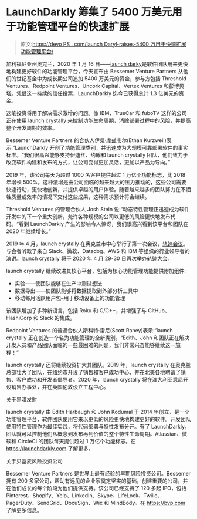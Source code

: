 # LaunchDarkly 筹集了 5400 万美元用于功能管理平台的快速扩展

> 原文:[https://devo PS . com/launch Daryl-raises-5400 万用于快速扩展功能管理平台/](https://devops.com/launchdarkly-raises-54-million-for-rapid-expansion-of-feature-management-platform/)

加利福尼亚州奥克兰，2020 年 1 月 16 日——[launch darky](https://launchdarkly.com/)是软件团队用来更快地构建更好软件的功能管理平台，今天宣布由 Bessemer Venture Partners 从他们的世纪基金中为成长期公司追加 5400 万美元的资金，参与方包括 Threshold Ventures、Redpoint Ventures、Uncork Capital、Vertex Ventures 和彭博贝塔。凭借这一持续的信任投票，LaunchDarkly 迄今已获得总计 1.3 亿美元的资金。

这笔投资将用于解决需求激增的问题。像 IBM、TrueCar 和 fuboTV 这样的公司正在使用 launch crystally 来控制功能生命周期，消除部署过程中的风险，并提高整个开发周期的效率。

Bessemer Venture Partners 的合伙人伊桑·库兹韦尔(Ethan Kurzweil)表示:“LaunchDarkly 开创了功能管理类别，并迅速成为大规模可靠部署软件的事实标准。“我们很高兴能够支持伊迪丝、约翰和 launch crystally 团队，他们致力于改变软件构建和发布的方式，让公司变得更加灵活，更加以产品为导向。”

2019 年，该公司每天为超过 1000 名客户提供超过 1 万亿个功能标志，比 2018 年增长 500%。这种激增是由公司面临的越来越大的压力推动的，这些公司需要快速行动，更快地创新，并提供卓越的用户体验。随着越来越多的团队努力在不牺牲质量或效率的情况下交付这些成果，这种需求预计将会继续。

Threshold Ventures 的管理合伙人 Josh Stein 说:“动态特性管理正迅速成为软件开发中的下一个重大创新，允许各种规模的公司以更低的风险更快地发布代码。“看到 LaunchDarkly 产生的影响令人惊讶，我们很高兴看到该平台和团队在 2020 年继续增长。”

2019 年 4 月，launch crystally 在奥克兰市中心举行了第一次会议，[轨迹会议](https://www.trajectoryconf.com/)。与会者听取了来自 Slack、微软、Datadog、AWS 和 IBM 等组织的行业领导者的演讲。launch crystally 将于 2020 年 4 月 29-30 日再次举办轨迹大会。

launch crystally 继续改进其核心平台，包括为核心功能管理功能提供附加组件:

*   实验——使团队能够在生产中测试想法
*   数据导出——使团队能够将数据提取到外部分析工具中
*   移动每月活跃用户包–用于移动设备上的功能管理

该团队增加了多种新语言，包括 Roku 和 C/C++，并增强了与 GitHub、HashiCorp 和 Slack 的集成。

Redpoint Ventures 的普通合伙人斯科特·雷尼(Scott Raney)表示:“launch crystally 正在创造一个名为功能管理的全新类别。“Edith、John 和团队正在解决开发人员和产品团队面临的一些最困难的问题，我们非常兴奋能够继续这一旅程！”

launch crystally 还将继续投资扩大其团队。2019 年，launch crystally 在奥克兰总部壮大了团队，在纽约市开设了销售和客户成功中心，并在北美各地聘请了销售、客户成功和开发者倡导者。2020 年，launch crystally 将在澳大利亚悉尼开设销售办事处，并在英国伦敦设立工程中心。

关于黑暗发射

launch crystally 由 Edith Harbaugh 和 John Kodumal 于 2014 年创立，是一个功能管理平台，软件团队使用它来以更低的风险更快地构建更好的软件。开发团队使用特性管理作为最佳实践，将代码部署与特性发布分开。有了 LaunchDarkly，团队就可以控制他们从概念到发布再到价值的整个特性生命周期。Atlassian、微软和 CircleCI 的团队每天提供超过 1 万亿个功能标志。在 https://launchdarkly.com 了解更多。

关于贝塞麦风险投资公司

Bessemer Venture Partners 是世界上最有经验的早期风险投资公司。Bessemer 拥有 200 多家公司，帮助有远见的企业家奠定坚实的基础，创建重要的公司，并在他们成长的每个阶段为他们提供支持。该公司已经支持了 120 多起 IPO，包括 Pinterest、Shopify、Yelp、LinkedIn、Skype、LifeLock、Twilio、PagerDuty、SendGrid、DocuSign、Wix 和 MindBody。在 https://bvp.com 了解更多信息。
